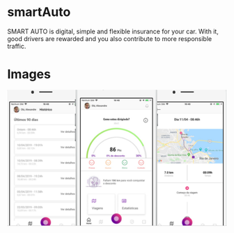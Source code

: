 # smartAuto
SMART AUTO is digital, simple and flexible insurance for your car. With it, good drivers are rewarded and you also contribute to more responsible traffic.

# Images
<img src="https://github.com/jorgealbertojas/smartAuto/blob/main/smartAuto.png" data-canonical-src="https://github.com/jorgealbertojas/Ubook/blob/main/imagemBook.jpeg" />
